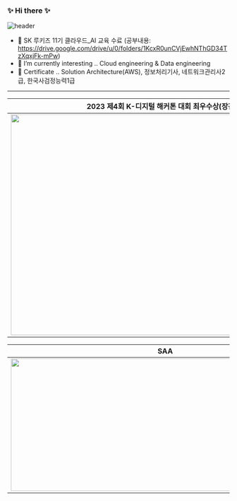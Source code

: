 ### ✨ Hi there ✨

![header](https://capsule-render.vercel.app/api?type=slice&color=gradient&height=100&section=header&text=Hi!%20I'm%20TaeHyuk&animation=fadeIn&fontColor=363636&stroke=00FF00&fontSize=100)

- 🔭 SK 루키즈 11기 클라우드_AI 교육 수료 (공부내용: https://drive.google.com/drive/u/0/folders/1KcxR0unCVjEwhNThGD34TzXqxjFk-mPw)
- 🌱 I’m currently interesting .. Cloud engineering & Data engineering
- 🐸 Certificate .. Solution Architecture(AWS), 정보처리기사, 네트워크관리사2급, 한국사검정능력1급

-------------------------------------------------------


|2023 제4회 K-디지털 해커톤 대회 최우수상(장관상)|Sk rookies 아이디어 해커톤 대상|
|:-:|:-:|
|<img src="https://github.com/kimtaehyuk1/Cloud_AI_SK-rookies/assets/67897827/d0cc8cf9-b343-4cb3-9c54-aa039f920fff.PNG" width="700" height="500"/>|<img src="https://github.com/kimtaehyuk1/Cloud_AI_SK-rookies/assets/67897827/cb19969a-581d-422d-a50e-5ef0508d205a.PNG" width="700" height="500"/>| 


|SAA|CLF|
|:-:|:-:|
|<img src="https://user-images.githubusercontent.com/67897827/228883109-48cba82d-f3d1-4d13-a81e-b0d2471bb4fb.PNG" width="700" height="300"/>|<img src="https://user-images.githubusercontent.com/67897827/228883114-1ddf24e5-ac23-4d47-90ce-3bed82ca2fd0.PNG" width="700" height="300"/>| 

